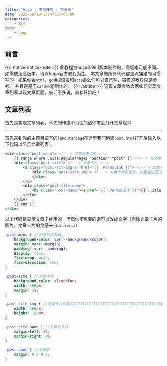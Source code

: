 ```yaml
---
title: "hugo | 主题开发 | 第三章"
date: 2022-06-19T13:47:37+08:00
categories:
    - 技术
tags:
    - hugo
---
```


## 前言
{{< notice notice-note >}}
此教程为hugo0.99.1版本制作的，高版本可能不同。如需使用高版本，请以hugo官方教程为主。
本文章的所有代码都是以猫猫的习惯写的，如果你会`html`，`go摸板`语言和`scss`那么你可以自己写，猫猫的教程只是参考。
并且是基于`card`主题制作的。
{{< /notice >}}
这篇文章会教大家如何实现文章列表以及文章页面，废话不多说，直接开始吧！
## 文章列表
首先是实现文章列表，不先制作这个页面的话你怎么打开文章呢:D
- - -
首先来到你的主题目录下的`layouts/page`在这里我们新建`post.html`打开后输入以下代码以显示文章列表：
```html
<div class="post-menu"> <!-- > 文章列表页面 <-->
    {{ range where .Site.RegularPages "Section" "post" }} <!-- > 将文章显示出来 <-->
    <div class="post-site"> <!-- > 文章卡片 <-->
        <a class="post-sit-img-a" href="{{ .Permalink }}"> <!-- > 文章卡片的图片链接（点击后进入文章页面） <-->
            <div class="post-site-img"> <!-- > 文章卡片的图片，这里猫猫还没搞明白，所以只有一个用来占位置的东西 <-->
            </div>
        </a>
        <div class="post-site-name"> 
            <h5 class="post-name"><a href="{{ .Permalink }}">{{ .Title }}</a></h5> <!-- > 文章名称 <-->
        </div>
    </div>
    {{ end }}
</div>
```
以上代码是显示文章卡片用的，当然你不想要的话可以改成文字（删除文章卡片的图片，文章卡片的灵感来自`bilibili`）
```scss
.post-menu { //文章列表页面
    background-color: var(--background-color);
    margin: var(--margin); 
    padding: var(--padding);
    display: flex;
    flex-wrap: wrap;
    flex-direction: row;
}

.post-site { //文章卡片
    background-color: aliceblue;
    width: 160px;
    margin: 1%;
}

.post-site-img { //文章卡片的图片111111111111111111111111111111111111111111111111111111123333366666666666666666666666
    width: 160px;
    height: 100px;
}

.post-site-name { //文章名卡片
    margin-left: 4%;
    margin-right: 4%;
}

.post-name { //文章名
    margin: 0 0 0 0;
}
```